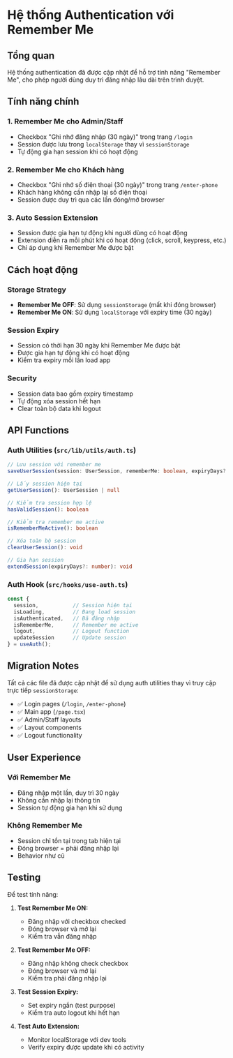 # Hệ thống Authentication với Remember Me

## Tổng quan

Hệ thống authentication đã được cập nhật để hỗ trợ tính năng "Remember Me", cho phép người dùng duy trì đăng nhập lâu dài trên trình duyệt.

## Tính năng chính

### 1. Remember Me cho Admin/Staff
- Checkbox "Ghi nhớ đăng nhập (30 ngày)" trong trang `/login`
- Session được lưu trong `localStorage` thay vì `sessionStorage`
- Tự động gia hạn session khi có hoạt động

### 2. Remember Me cho Khách hàng  
- Checkbox "Ghi nhớ số điện thoại (30 ngày)" trong trang `/enter-phone`
- Khách hàng không cần nhập lại số điện thoại
- Session được duy trì qua các lần đóng/mở browser

### 3. Auto Session Extension
- Session được gia hạn tự động khi người dùng có hoạt động
- Extension diễn ra mỗi phút khi có hoạt động (click, scroll, keypress, etc.)
- Chỉ áp dụng khi Remember Me được bật

## Cách hoạt động

### Storage Strategy
- **Remember Me OFF**: Sử dụng `sessionStorage` (mất khi đóng browser)
- **Remember Me ON**: Sử dụng `localStorage` với expiry time (30 ngày)

### Session Expiry
- Session có thời hạn 30 ngày khi Remember Me được bật
- Được gia hạn tự động khi có hoạt động
- Kiểm tra expiry mỗi lần load app

### Security
- Session data bao gồm expiry timestamp
- Tự động xóa session hết hạn
- Clear toàn bộ data khi logout

## API Functions

### Auth Utilities (`src/lib/utils/auth.ts`)

```typescript
// Lưu session với remember me
saveUserSession(session: UserSession, rememberMe: boolean, expiryDays?: number)

// Lấy session hiện tại
getUserSession(): UserSession | null

// Kiểm tra session hợp lệ
hasValidSession(): boolean

// Kiểm tra remember me active
isRememberMeActive(): boolean

// Xóa toàn bộ session
clearUserSession(): void

// Gia hạn session
extendSession(expiryDays?: number): void
```

### Auth Hook (`src/hooks/use-auth.ts`)

```typescript
const {
  session,           // Session hiện tại
  isLoading,         // Đang load session
  isAuthenticated,   // Đã đăng nhập
  isRememberMe,      // Remember me active
  logout,            // Logout function
  updateSession      // Update session
} = useAuth();
```

## Migration Notes

Tất cả các file đã được cập nhật để sử dụng auth utilities thay vì truy cập trực tiếp `sessionStorage`:

- ✅ Login pages (`/login`, `/enter-phone`)
- ✅ Main app (`/page.tsx`)
- ✅ Admin/Staff layouts
- ✅ Layout components
- ✅ Logout functionality

## User Experience

### Với Remember Me
- Đăng nhập một lần, duy trì 30 ngày
- Không cần nhập lại thông tin
- Session tự động gia hạn khi sử dụng

### Không Remember Me
- Session chỉ tồn tại trong tab hiện tại
- Đóng browser = phải đăng nhập lại
- Behavior như cũ

## Testing

Để test tính năng:

1. **Test Remember Me ON:**
   - Đăng nhập với checkbox checked
   - Đóng browser và mở lại
   - Kiểm tra vẫn đăng nhập

2. **Test Remember Me OFF:**
   - Đăng nhập không check checkbox
   - Đóng browser và mở lại
   - Kiểm tra phải đăng nhập lại

3. **Test Session Expiry:**
   - Set expiry ngắn (test purpose)
   - Kiểm tra auto logout khi hết hạn

4. **Test Auto Extension:**
   - Monitor localStorage với dev tools
   - Verify expiry được update khi có activity 